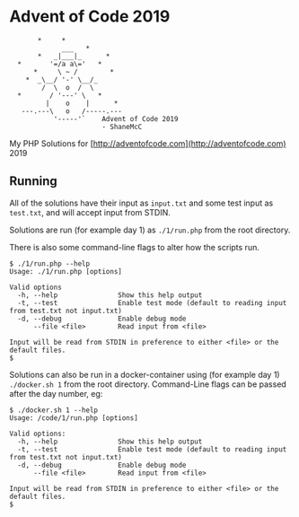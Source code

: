 # Advent of Code 2019

```
       *     *
             ___   *
       *   _|___|_      *
  *       '=/a a\='   *
      *     \ ~ /        *
    *  _\__/ '-' \__/_
        /  \  o  /  \
  *       / '---' \   *
         |    o    |      *
   ---.---\   o   /-----.---
           '-----'`    Advent of Code 2019
                       - ShaneMcC
```

My PHP Solutions for [http://adventofcode.com](http://adventofcode.com) 2019

## Running

All of the solutions have their input as `input.txt` and some test input as `test.txt`, and will accept input from STDIN.

Solutions are run (for example day 1) as `./1/run.php` from the root directory.

There is also some command-line flags to alter how the scripts run.

```
$ ./1/run.php --help
Usage: ./1/run.php [options]

Valid options
  -h, --help               Show this help output
  -t, --test               Enable test mode (default to reading input from test.txt not input.txt)
  -d, --debug              Enable debug mode
      --file <file>        Read input from <file>

Input will be read from STDIN in preference to either <file> or the default files.
$
```

Solutions can also be run in a docker-container using (for example day 1) `./docker.sh 1` from the root directory. Command-Line flags can be passed after the day number, eg:
```
$ ./docker.sh 1 --help
Usage: /code/1/run.php [options]

Valid options:
  -h, --help               Show this help output
  -t, --test               Enable test mode (default to reading input from test.txt not input.txt)
  -d, --debug              Enable debug mode
      --file <file>        Read input from <file>

Input will be read from STDIN in preference to either <file> or the default files.
$
```
